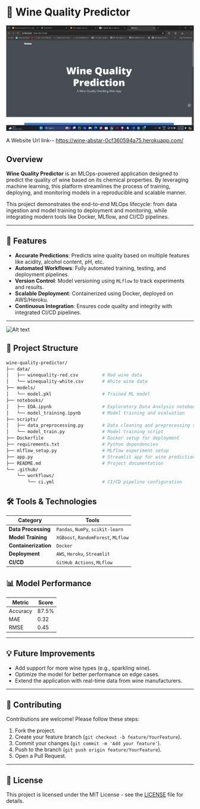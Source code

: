 

# 🍷 Wine Quality Predictor

![Alt text](./Screenshot%202024-09-08%20233250.png)

A Website Url link-- https://wine-abstar-0cf360594a75.herokuapp.com/

## Overview

**Wine Quality Predictor** is an MLOps-powered application designed to predict the quality of wine based on its chemical properties. By leveraging machine learning, this platform streamlines the process of training, deploying, and monitoring models in a reproducible and scalable manner.

This project demonstrates the end-to-end MLOps lifecycle: from data ingestion and model training to deployment and monitoring, while integrating modern tools like Docker, MLflow, and CI/CD pipelines.

---

## 🚀 Features

- **Accurate Predictions**: Predicts wine quality based on multiple features like acidity, alcohol content, pH, etc.
- **Automated Workflows**: Fully automated training, testing, and deployment pipelines.
- **Version Control**: Model versioning using `MLflow` to track experiments and results.
- **Scalable Deployment**: Containerized using Docker, deployed on AWS/Heroku.
- **Continuous Integration**: Ensures code quality and integrity with integrated CI/CD pipelines.

---
![Alt text](./Screenshot%2024-09-08%185737.png)

## 📁 Project Structure

```bash
wine-quality-predictor/
├── data/
│   ├── winequality-red.csv         # Red wine data
│   └── winequality-white.csv       # White wine data
├── models/
│   └── model.pkl                   # Trained ML model
├── notebooks/
│   ├── EDA.ipynb                   # Exploratory Data Analysis notebook
│   └── model_training.ipynb        # Model training and evaluation
├── scripts/
│   ├── data_preprocessing.py       # Data cleaning and preprocessing script
│   └── model_train.py              # Model training script
├── Dockerfile                      # Docker setup for deployment
├── requirements.txt                # Python dependencies
├── mlflow_setup.py                 # MLflow experiment setup
├── app.py                          # Streamlit app for wine prediction
├── README.md                       # Project documentation
└── .github/
    └── workflows/
        └── ci.yml                  # CI/CD pipeline configuration
```
## 🛠️ Tools & Technologies

| **Category**        | **Tools**                             |
|---------------------|---------------------------------------|
| **Data Processing**  | `Pandas`, `NumPy`, `scikit-learn`     |
| **Model Training**   | `XGBoost`, `RandomForest`, `MLflow`   |
| **Containerization** | `Docker`                             |
| **Deployment**       | `AWS`, `Heroku`, `Streamlit`          |
| **CI/CD**            | `GitHub Actions`, `MLflow`           |

## 📊 Model Performance

| **Metric**          | **Score**        |
|---------------------|------------------|
| Accuracy            | 87.5%            |
| MAE                 | 0.32             |
| RMSE                | 0.45             |

---

## 💡 Future Improvements

- Add support for more wine types (e.g., sparkling wine).
- Optimize the model for better performance on edge cases.
- Extend the application with real-time data from wine manufacturers.

---

## 🤝 Contributing

Contributions are welcome! Please follow these steps:

1. Fork the project.
2. Create your feature branch (`git checkout -b feature/YourFeature`).
3. Commit your changes (`git commit -m 'Add your feature'`).
4. Push to the branch (`git push origin feature/YourFeature`).
5. Open a Pull Request.

---

## 📜 License

This project is licensed under the MIT License - see the [LICENSE](LICENSE) file for details.
